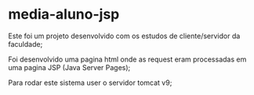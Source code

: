 # media-aluno-jsp

Este foi um projeto desenvolvido com os estudos de cliente/servidor da faculdade;

Foi desenvolvido uma pagina html onde as request eram processadas em uma pagina JSP (Java Server Pages);

Para rodar este sistema user o servidor tomcat v9;
